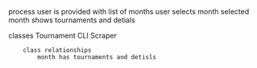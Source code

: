 process
user is provided with list of months
user selects month
selected month shows tournaments and detials

classes
Tournament
CLI
Scraper

        class relationships
            month has tournaments and detisls

            
